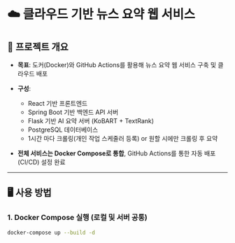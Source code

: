 # ☁️ 클라우드 기반 뉴스 요약 웹 서비스

## 📌 프로젝트 개요

- **목표**: 도커(Docker)와 GitHub Actions를 활용해 뉴스 요약 웹 서비스 구축 및 클라우드 배포

- **구성**:
    - React 기반 프론트엔드
    - Spring Boot 기반 백엔드 API 서버
    - Flask 기반 AI 요약 서버 (KoBART + TextRank)
    - PostgreSQL 데이터베이스
    - 1시간 마다 크롤링(개인 작업 스케줄러 등록) or 원할 시에만 크롤링 후 요약
  

- **전체 서비스는 Docker Compose로 통합**, GitHub Actions를 통한 자동 배포(CI/CD) 설정 완료

---

## 🖥️ 사용 방법

### 1. Docker Compose 실행 (로컬 및 서버 공통)

```bash
docker-compose up --build -d
